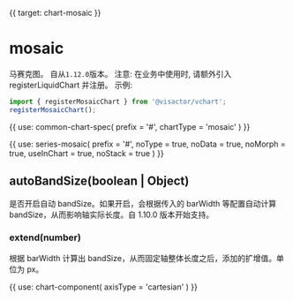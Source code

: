 {{ target: chart-mosaic }}

# mosaic

马赛克图。
自从`1.12.0`版本。
注意: 在业务中使用时, 请额外引入 registerLiquidChart 并注册。
示例:

```ts
import { registerMosaicChart } from '@visactor/vchart';
registerMosaicChart();
```

{{ use: common-chart-spec(
    prefix = '#',
    chartType = 'mosaic'
) }}

{{ use: series-mosaic(
  prefix = '#',
  noType = true,
  noData = true,
  noMorph = true,
  useInChart = true,
  noStack = true
) }}

## autoBandSize(boolean | Object)

是否开启自动 bandSize。如果开启，会根据传入的 barWidth 等配置自动计算 bandSize，从而影响轴实际长度。自 1.10.0 版本开始支持。

### extend(number)

根据 barWidth 计算出 bandSize，从而固定轴整体长度之后，添加的扩增值。单位为 px。

{{ use: chart-component(
  axisType = 'cartesian'
) }}
